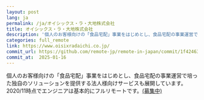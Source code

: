 ```yaml
---
layout: post
lang: ja
permalink: /ja/オイシックス・ラ・大地株式会社
title: オイシックス・ラ・大地株式会社
description: '個人のお客様向けの「食品宅配」事業をはじめとし、食品宅配の事業運営で培った独自のソリューションを提供する法人様向けサービスも展開しています。2020/11時点でエンジニアは基本的にフルリモートです。(募集中)'
categories: full_remote
link: https://www.oisixradaichi.co.jp/
commit_url: https://github.com/remote-jp/remote-in-japan/commit/1f42463fa278ec6976af90175ef27509a22908f0
commit_at:  2025-01-16
---
```


<p>個人のお客様向けの「食品宅配」事業をはじめとし、食品宅配の事業運営で培った独自のソリューションを提供する法人様向けサービスも展開しています。2020/11時点でエンジニアは基本的にフルリモートです。<a href="https://recruit.oisixradaichi.co.jp/">(募集中)</a></p>
